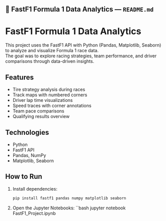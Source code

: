 ## 🔹 FastF1 Formula 1 Data Analytics — `README.md`  

# FastF1 Formula 1 Data Analytics 

This project uses the FastF1 API with Python (Pandas, Matplotlib, Seaborn) to analyze and visualize Formula 1 race data.  
The goal was to explore racing strategies, team performance, and driver comparisons through data-driven insights.  

## Features
- Tire strategy analysis during races  
- Track maps with numbered corners  
- Driver lap time visualizations  
- Speed traces with corner annotations  
- Team pace comparisons  
- Qualifying results overview  

## Technologies
- Python  
- FastF1 API  
- Pandas, NumPy  
- Matplotlib, Seaborn  

## How to Run
1. Install dependencies:  
   ```bash
   pip install fastf1 pandas numpy matplotlib seaborn

2. Open the Jupyter Notebooks:
   ``bash 
   jupyter notebook FastF1_Project.ipynb

